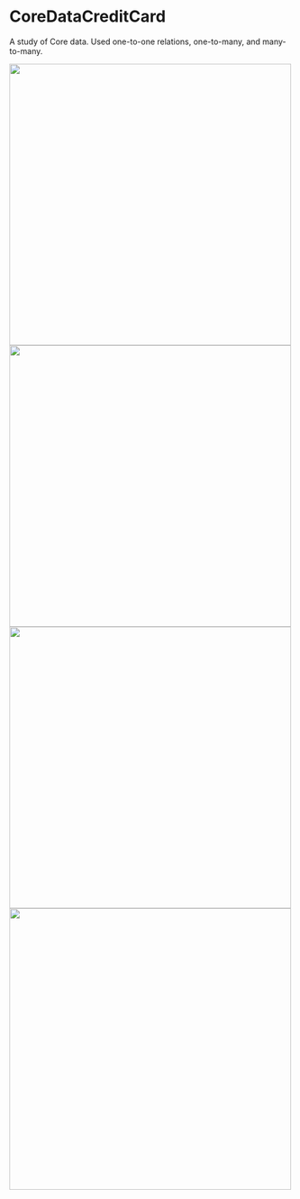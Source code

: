 # CoreDataCreditCard

A study of Core data. Used one-to-one relations, one-to-many, and many-to-many. 

<img src="https://github.com/frankusu/CoreDataCreditCard/assets/6004432/247ea653-872c-4bb9-bcdf-676310c1ad87" width="500">
<img src="https://github.com/frankusu/CoreDataCreditCard/assets/6004432/b90d0899-7739-43b6-998a-e4fd29e20b80" width="500">
<img src="https://github.com/frankusu/CoreDataCreditCard/assets/6004432/43b3296b-ce8b-4812-b5c2-e90b9ec189be" width="500">
<img src="https://github.com/frankusu/CoreDataCreditCard/assets/6004432/4eb69839-08c1-4304-9b44-c53e04a99f93" width="500">
